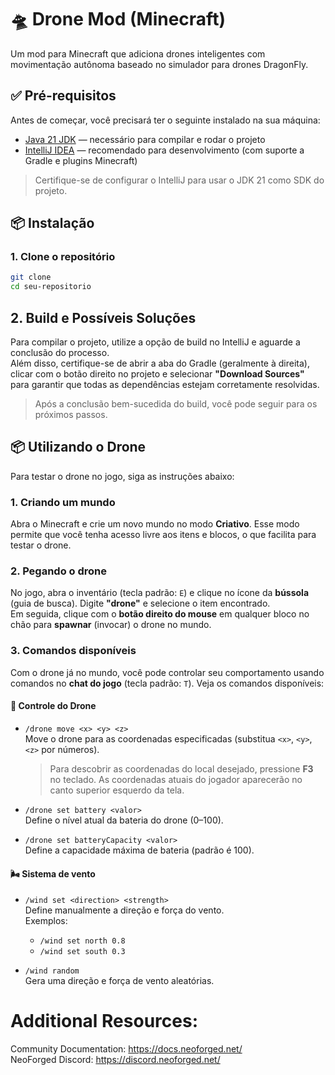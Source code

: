 
# 🛸 Drone Mod (Minecraft)

Um mod para Minecraft que adiciona drones inteligentes com movimentação autônoma baseado no simulador para drones DragonFly.

## ✅ Pré-requisitos

Antes de começar, você precisará ter o seguinte instalado na sua máquina:

- [Java 21 JDK](https://jdk.java.net/21/) — necessário para compilar e rodar o projeto
- [IntelliJ IDEA](https://www.jetbrains.com/idea/) — recomendado para desenvolvimento (com suporte a Gradle e plugins Minecraft)

> Certifique-se de configurar o IntelliJ para usar o JDK 21 como SDK do projeto.

## 📦 Instalação

### 1. Clone o repositório

```bash
git clone 
cd seu-repositorio
``` 

## 2. Build e Possíveis Soluções

Para compilar o projeto, utilize a opção de build no IntelliJ e aguarde a conclusão do processo.  
Além disso, certifique-se de abrir a aba do Gradle (geralmente à direita), clicar com o botão direito no projeto e selecionar **"Download Sources"** para garantir que todas as dependências estejam corretamente resolvidas. 

> Após a conclusão bem-sucedida do build, você pode seguir para os próximos passos.

## 📦 Utilizando o Drone

Para testar o drone no jogo, siga as instruções abaixo:

### 1. Criando um mundo

Abra o Minecraft e crie um novo mundo no modo **Criativo**. Esse modo permite que você tenha acesso livre aos itens e blocos, o que facilita para testar o drone.

### 2. Pegando o drone

No jogo, abra o inventário (tecla padrão: `E`) e clique no ícone da **bússola** (guia de busca). Digite **"drone"** e selecione o item encontrado.  
Em seguida, clique com o **botão direito do mouse** em qualquer bloco no chão para **spawnar** (invocar) o drone no mundo.

### 3. Comandos disponíveis

Com o drone já no mundo, você pode controlar seu comportamento usando comandos no **chat do jogo** (tecla padrão: `T`). Veja os comandos disponíveis:

#### 🔧 Controle do Drone

- `/drone move <x> <y> <z>`  
  Move o drone para as coordenadas especificadas (substitua `<x>`, `<y>`, `<z>` por números).  
  > Para descobrir as coordenadas do local desejado, pressione **F3** no teclado. As coordenadas atuais do jogador aparecerão no canto superior esquerdo da tela.

- `/drone set battery <valor>`  
  Define o nível atual da bateria do drone (0–100).

- `/drone set batteryCapacity <valor>`  
  Define a capacidade máxima de bateria (padrão é 100).

#### 🌬️ Sistema de vento

- `/wind set <direction> <strength>`  
  Define manualmente a direção e força do vento.  
  Exemplos:
  - `/wind set north 0.8`
  - `/wind set south 0.3`

- `/wind random`  
  Gera uma direção e força de vento aleatórias.







Additional Resources: 
==========
Community Documentation: https://docs.neoforged.net/  
NeoForged Discord: https://discord.neoforged.net/

